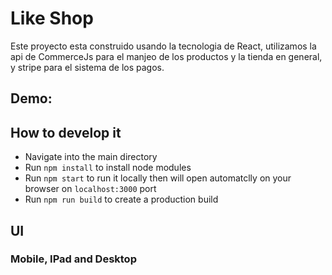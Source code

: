 # Like Shop
Este proyecto esta construido usando la tecnologia de React, utilizamos la api de CommerceJs para el manjeo de los productos y la tienda en general, y stripe para el sistema de los pagos.
  
## Demo: 

  
## How to develop it
- Navigate into the main directory
- Run `npm install` to install node modules
- Run `npm start` to run it locally then will open automatclly on your browser on `localhost:3000` port
- Run `npm run build` to create a production build

## UI
### Mobile, IPad and Desktop

